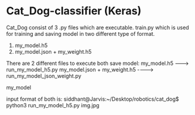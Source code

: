 # Cat_Dog-classifier (Keras)


Cat_Dog consist of 3 .py files which are executable.
train.py which is used for training and saving model in two different type of format.
  1. my_model.h5
  2. my_model.json + my_weight.h5

There are 2 different files to execute both save model:
my_model.h5 --->  run_my_model_h5.py
my_model.json + my_weight.h5  ---->   run_my_model_json_weight.py

my_model

input format of both is:
siddhant@Jarvis:~/Desktop/robotics/cat_dog$ python3 run_my_model_h5.py img.jpg
